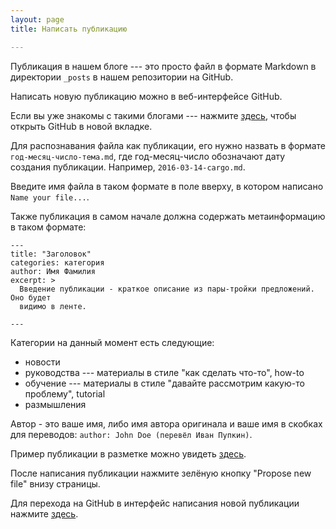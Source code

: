 ```yaml
---
layout: page
title: Написать публикацию

---
```


Публикация в нашем блоге --- это просто файл в формате Markdown в
директории `_posts` в нашем репозитории на GitHub.

Написать новую публикацию можно в веб-интерфейсе GitHub.

Если вы уже знакомы с такими блогами --- нажмите <a
href="https://github.com/ruRust/rustycrate.ru/new/master/_posts"
target="blank">здесь</a>, чтобы открыть GitHub в новой вкладке.

Для распознавания файла как публикации, его нужно назвать в формате
`год-месяц-число-тема.md`, где год-месяц-число обозначают дату
создания публикации. Например, `2016-03-14-cargo.md`.

Введите имя файла в таком формате в поле вверху, в котором написано
`Name your file...`.

Также публикация в самом начале должна содержать метаинформацию в таком формате:

```
---
title: "Заголовок"
categories: категория
author: Имя Фамилия
excerpt: >
  Введение публикации - краткое описание из пары-тройки предложений. Оно будет
  видимо в ленте.

---

```

Категории на данный момент есть следующие:

* новости
* руководства --- материалы в стиле "как сделать что-то", how-to
* обучение --- материалы в стиле "давайте рассмотрим какую-то проблему", tutorial
* размышления

Автор - это ваше имя, либо имя автора оригинала и ваше имя в скобках
для переводов: `author: John Doe (перевёл Иван Пупкин)`.

Пример публикации в разметке можно увидеть
[здесь](https://raw.githubusercontent.com/ruRust/rustycrate.ru/master/_posts/2016-03-03-Rust-1.7.md).

После написания публикации нажмите зелёную кнопку "Propose new file"
внизу страницы.

Для перехода на GitHub в интерфейс написания новой публикации нажмите
<a href="https://github.com/ruRust/rustycrate.ru/new/master/_posts"
target="blank">здесь</a>.
